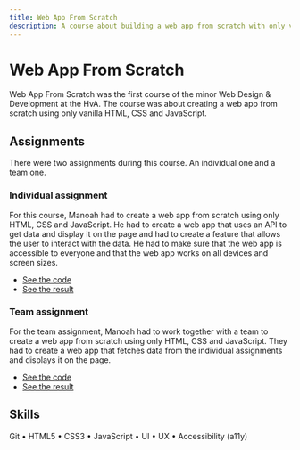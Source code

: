 ```yaml
---
title: Web App From Scratch
description: A course about building a web app from scratch with only vanilla HTML, CSS and JavaScript.
---
```


# Web App From Scratch

Web App From Scratch was the first course of the minor Web Design & Development at the HvA. The course was about creating a web app from scratch using only vanilla HTML, CSS and JavaScript.

## Assignments

There were two assignments during this course. An individual one and a team one.

### Individual assignment

For this course, Manoah had to create a web app from scratch using only HTML, CSS and JavaScript. He had to create a web app that uses an API to get data and display it on the page and had to create a feature that allows the user to interact with the data. He had to make sure that the web app is accessible to everyone and that the web app works on all devices and screen sizes.

- [See the code](https://github.com/mtdvlpr/web-app-from-scratch-2324)
- [See the result](https://mtdvlpr.github.io/web-app-from-scratch-2324/)

### Team assignment

For the team assignment, Manoah had to work together with a team to create a web app from scratch using only HTML, CSS and JavaScript. They had to create a web app that fetches data from the individual assignments and displays it on the page.

- [See the code](https://github.com/mtdvlpr/web-app-from-scratch-2324-team)
- [See the result](https://mtdvlpr.github.io/web-app-from-scratch-2324-team/)

## Skills

Git • HTML5 • CSS3 • JavaScript • UI • UX • Accessibility (a11y)
